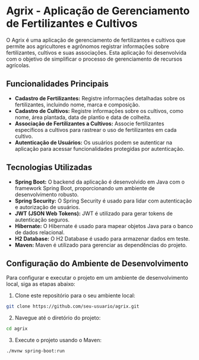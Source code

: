 # Agrix - Aplicação de Gerenciamento de Fertilizantes e Cultivos #

O Agrix é uma aplicação de gerenciamento de fertilizantes e cultivos que permite aos agricultores e agrônomos registrar informações sobre fertilizantes, cultivos e suas associações. Esta aplicação foi desenvolvida com o objetivo de simplificar o processo de gerenciamento de recursos agrícolas.

## Funcionalidades Principais ##

- **Cadastro de Fertilizantes:** Registre informações detalhadas sobre os fertilizantes, incluindo nome, marca e composição.
- **Cadastro de Cultivos:** Registre informações sobre os cultivos, como nome, área plantada, data de plantio e data de colheita.
- **Associação de Fertilizantes a Cultivos:** Associe fertilizantes específicos a cultivos para rastrear o uso de fertilizantes em cada cultivo.
- **Autenticação de Usuários:** Os usuários podem se autenticar na aplicação para acessar funcionalidades protegidas por autenticação.

## Tecnologias Utilizadas ##

- **Spring Boot:** O backend da aplicação é desenvolvido em Java com o framework Spring Boot, proporcionando um ambiente de desenvolvimento robusto.
- **Spring Security:** O Spring Security é usado para lidar com autenticação e autorização de usuários.
- **JWT (JSON Web Tokens):** JWT é utilizado para gerar tokens de autenticação seguros.
- **Hibernate:** O Hibernate é usado para mapear objetos Java para o banco de dados relacional.
- **H2 Database:** O H2 Database é usado para armazenar dados em teste.
- **Maven:** Maven é utilizado para gerenciar as dependências do projeto.
 
## Configuração do Ambiente de Desenvolvimento ##
  
Para configurar e executar o projeto em um ambiente de desenvolvimento local, siga as etapas abaixo:

1. Clone este repositório para o seu ambiente local:
```bash
git clone https://github.com/seu-usuario/agrix.git
```
2. Navegue até o diretório do projeto:
```bash
cd agrix
```
3. Execute o projeto usando o Maven:
```bash
./mvnw spring-boot:run
```




  



